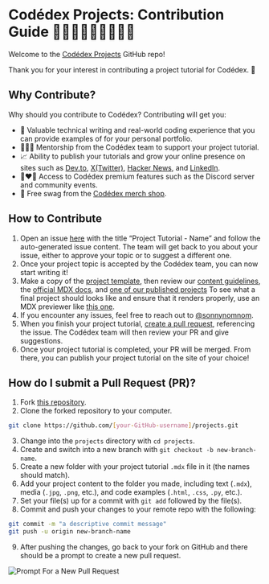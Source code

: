 # Codédex Projects: Contribution Guide 👩🏻‍💻👨🏾‍💻👩🏼‍💻

Welcome to the [Codédex Projects](https://www.codedex.io/projects) GitHub repo! 

Thank you for your interest in contributing a project tutorial for Codédex. 🫶

## Why Contribute?

Why should you contribute to Codédex? Contributing will get you: 

- 💪 Valuable technical writing and real-world coding experience that you can provide examples of for your personal portfolio.
- 👩🏻‍🏫 Mentorship from the Codédex team to support your project tutorial.
- 📈 Ability to publish your tutorials and grow your online presence on sites such as [Dev.to](https://dev.to/), [X(Twitter)](https://x.com), [Hacker News](https://news.ycombinator.com/), and [LinkedIn](https://www.linkedin.com/).
- 👩‍❤️‍👨 Access to Codédex premium features such as the Discord server and community events.
- 👕 Free swag from the [Codédex merch shop](https://codedex.myshopify.com).

## How to Contribute

1. Open an issue [here](https://github.com/codedex-io/projects/issues) with the title “Project Tutorial - Name” and follow the auto-generated issue content. The team will get back to you about your issue, either to approve your topic or to suggest a different one.
2. Once your project topic is accepted by the Codédex team, you can now start writing it!
3. Make a copy of the [project template](https://github.com/codedex-io/projects/blob/main/docs/project_template.mdx), then review our [content guidelines](https://github.com/codedex-io/projects/tree/main/docs/content_guidelines.mdx), the [official MDX docs](https://mdxjs.com/docs/), and 
[one of our published projects](https://github.com/codedex-io/projects/blob/main/projects/generate-a-qr-code-with-python/generate-a-qr-code-with-python.mdx) 
To see what a final project should looks like and ensure that it renders properly, use an MDX previewer like [this one](https://mdxjs.com/playground/).
4. If you encounter any issues, feel free to reach out to [@sonnynomnom](https://www.twitter.com/sonnynomnom).
5. When you finish your project tutorial, [create a pull request](https://github.com/codedex-io/projects/pulls), referencing the issue. The Codédex team will then review your PR and give suggestions.
6. Once your project tutorial is completed, your PR will be merged. From there, you can publish your project tutorial on the site of your choice!

## How do I submit a Pull Request (PR)?

1. Fork [this repository](https://github.com/codedex-io/projects).
2. Clone the forked repository to your computer.

```bash
git clone https://github.com/[your-GitHub-username]/projects.git
```

3. Change into the `projects` directory with `cd projects`.
4. Create and switch into a new branch with `git checkout -b new-branch-name`.
5. Create a new folder with your project tutorial `.mdx` file in it (the names should match).
6. Add your project content to the folder you made, including text (`.mdx`), media (`.jpg`, `.png`, etc.), and code examples (`.html`, `.css`, `.py`, etc.).
7. Set your file(s) up for a commit with `git add` followed by the file(s).
8. Commit and push your changes to your remote repo with the following:

```bash
git commit -m "a descriptive commit message"
git push -u origin new-branch-name
```

9. After pushing the changes, go back to your fork on GitHub and there should be a prompt to create a new pull request.

![Prompt For a New Pull Request](https://raw.githubusercontent.com/codedex-io/projects/main/docs/prompt_for_new_pr.png)
